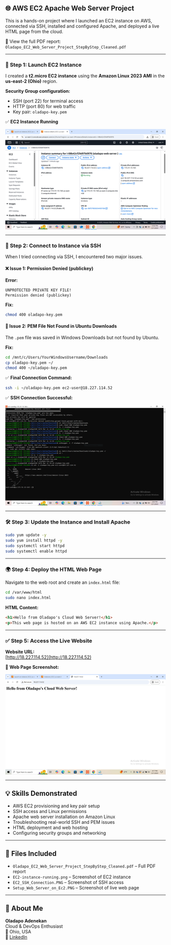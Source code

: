 
## 🌐 AWS EC2 Apache Web Server Project

This is a hands-on project where I launched an EC2 instance on AWS, connected via SSH, installed and configured Apache, and deployed a live HTML page from the cloud.

📄 View the full PDF report: `Oladapo_EC2_Web_Server_Project_StepByStep_Cleaned.pdf`

---

### 🚀 Step 1: Launch EC2 Instance

I created a **t2.micro EC2 instance** using the **Amazon Linux 2023 AMI** in the **us-east-2 (Ohio)** region.

**Security Group configuration:**

- SSH (port 22) for terminal access  
- HTTP (port 80) for web traffic  
- Key pair: `oladapo-key.pem`

✅ **EC2 Instance Running**

![EC2 Instance Running](EC2-instance-running.png)

---

### 🔐 Step 2: Connect to Instance via SSH

When I tried connecting via SSH, I encountered two major issues.

#### ❌ Issue 1: Permission Denied (publickey)

**Error:**

```
UNPROTECTED PRIVATE KEY FILE!
Permission denied (publickey)
```

**Fix:**

```bash
chmod 400 oladapo-key.pem
```

#### 📂 Issue 2: PEM File Not Found in Ubuntu Downloads

The `.pem` file was saved in Windows Downloads but not found by Ubuntu.

**Fix:**

```bash
cd /mnt/c/Users/YourWindowsUsername/Downloads
cp oladapo-key.pem ~/
chmod 400 ~/oladapo-key.pem
```

✅ **Final Connection Command:**

```bash
ssh -i ~/oladapo-key.pem ec2-user@18.227.114.52
```

✅ **SSH Connection Successful:**

![SSH Connection](EC2_SSH_Connection.PNG)

---

### 🛠️ Step 3: Update the Instance and Install Apache

```bash
sudo yum update -y
sudo yum install httpd -y
sudo systemctl start httpd
sudo systemctl enable httpd
```

---

### 🌍 Step 4: Deploy the HTML Web Page

Navigate to the web root and create an `index.html` file:

```bash
cd /var/www/html
sudo nano index.html
```

**HTML Content:**

```html
<h1>Hello from Oladapo's Cloud Web Server!</h1>
<p>This web page is hosted on an AWS EC2 instance using Apache.</p>
```

---

### ✅ Step 5: Access the Live Website

**Website URL:**  
[http://18.227.114.52](http://18.227.114.52)

📸 **Web Page Screenshot:**

![Web Server Live Page](Setup_Web_Server_on_Ec2.PNG)

---

## 💡 Skills Demonstrated

- AWS EC2 provisioning and key pair setup  
- SSH access and Linux permissions  
- Apache web server installation on Amazon Linux  
- Troubleshooting real-world SSH and PEM issues  
- HTML deployment and web hosting  
- Configuring security groups and networking  

---

## 📁 Files Included

- `Oladapo_EC2_Web_Server_Project_StepByStep_Cleaned.pdf` – Full PDF report  
- `EC2-instance-running.png` – Screenshot of EC2 instance  
- `EC2_SSH_Connection.PNG` – Screenshot of SSH access  
- `Setup_Web_Server_on_Ec2.PNG` – Screenshot of live web page  

---

## 👤 About Me

**Oladapo Adenekan**  
Cloud & DevOps Enthusiast  
📍 Ohio, USA  
🔗 [LinkedIn](https://www.linkedin.com/in/oladapo568)
